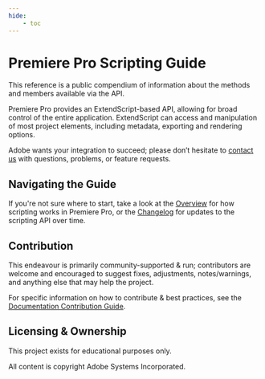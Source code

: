 ```yaml
---
hide:
    - toc
---
```


# Premiere Pro Scripting Guide

This reference is a public compendium of information about the methods and members available via the API.

Premiere Pro provides an ExtendScript-based API, allowing for broad control of the entire application. ExtendScript can access and manipulation of most project elements, including metadata, exporting and rendering options.

Adobe wants your integration to succeed; please don’t hesitate to [contact us](mailto:dmcsween@adobe.com?subject=API_Question_From_Docs) with questions, problems, or feature requests.

## Navigating the Guide

If you're not sure where to start, take a look at the [Overview](./introduction/extendscript-overview.md) for how scripting works in Premiere Pro, or the [Changelog](./introduction/changelog.md) for updates to the scripting API over time.

## Contribution

This endeavour is primarily community-supported & run; contributors are welcome and encouraged to suggest fixes, adjustments, notes/warnings, and anything else that may help the project.

For specific information on how to contribute & best practices, see the [Documentation Contribution Guide](https://docsforadobe.dev/contributing/contribution-guide/).

## Licensing & Ownership

This project exists for educational purposes only.

All content is copyright Adobe Systems Incorporated.
